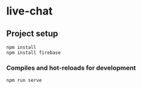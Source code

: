 # live-chat

## Project setup
```
npm install
npm install firebase
```

### Compiles and hot-reloads for development
```
npm run serve
```


